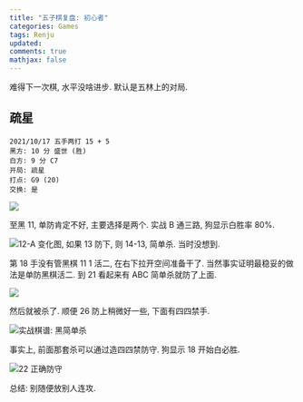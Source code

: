 ```yaml
---
title: "五子棋复盘: 初心者"
categories: Games
tags: Renju
updated: 
comments: true
mathjax: false
---
```


难得下一次棋, 水平没啥进步. 默认是五林上的对局.

<!-- more -->

## 疏星

```
2021/10/17 五手两打 15 + 5
黑方: 10 分 盛世 (胜)
白方: 9 分 C7
开局: 疏星
打点: G9 (20)
交换: 是
```

![](https://shiina18.github.io/assets/posts/images/20211017131323144_15027.png)

至黑 11, 单防肯定不好, 主要选择是两个. 实战 B 通三路, 狗显示白胜率 80%.

![12-A 变化图, 如果 13 防下, 则 14-13, 简单杀. 当时没想到.](https://shiina18.github.io/assets/posts/images/20211017131519051_8805.png "12-A 变化图, 如果 13 防下, 则 14-13, 简单杀. 当时没想到.")

第 18 手没有管黑棋 11 1 活二, 在右下拉开空间准备干了. 当然事实证明最稳妥的做法是单防黑棋活二. 到 21 看起来有 ABC 简单杀就防了上面.

![](https://shiina18.github.io/assets/posts/images/20211017132157432_11674.png)

然后就被杀了. 顺便 26 防上稍微好一些, 下面有四四禁手.

![实战棋谱: 黑简单杀](https://shiina18.github.io/assets/posts/images/20211017132618414_31304.png "实战棋谱: 黑简单杀")

事实上, 前面那套杀可以通过造四四禁防守. 狗显示 18 开始白必胜.

![22 正确防守](https://shiina18.github.io/assets/posts/images/20211017132857707_27078.png "22 正确防守")

总结: 别随便放别人连攻.